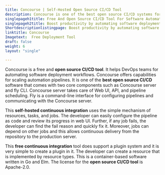 ```yaml
---
title: Concourse | Self-Hosted Open Source CI/CD Tool
description: Concourse is one of the best open source CI/CD systems for automating software deployment processes. Easily configure pipelines and view progress in the web UI.
singlepageh1title: Free And Open Source CI/CD Tool For Software Automation
singlepageh2title: Boost productivity by automating software deployment workflows with an open source CI/CD system. Quickly configure pipeline and keep watching the progress.
Shortdescriptionlistingpage: Boost productivity by automating software deployment workflows with an open source CI/CD system. Quickly configure pipeline and keep watching the progress.
linktitle: Concourse
Imagetext:  Free Deployment Tool 
draft: false
weight: 6
layout: "single"

---
```


Concourse is a free and **open source CI/CD tool**. It helps DevOps teams for automating software deployment workflows. Concourse offers capabilities for scaling automation pipelines. It is one of the **best open source CI/CD** software that comes with two core components such as Concourse server and fly CLI. Concourse server takes care of Web UI, API, and pipeline scheduling. Fly is a command-line interface for configuring pipelines and communicating with the Concourse server.

This **self-hosted continuous integration** uses the simple mechanism of resources, tasks, and jobs. The developer can easily configure the pipeline as code and review its progress in web UI. Further, if any job fails, the developer can find the fail reason and quickly fix it. Moreover, jobs can depend on other jobs and this allows continuous delivery from the repository to the production server.

This **free continuous integration** tool does support a plugin system and it is very simple to create a plugin in it. The developer can create a resource that is implemented by resource types. This is a container-based software written in Go and Elm. The license for the **open source CI/CD tool** is Apache-2.0.